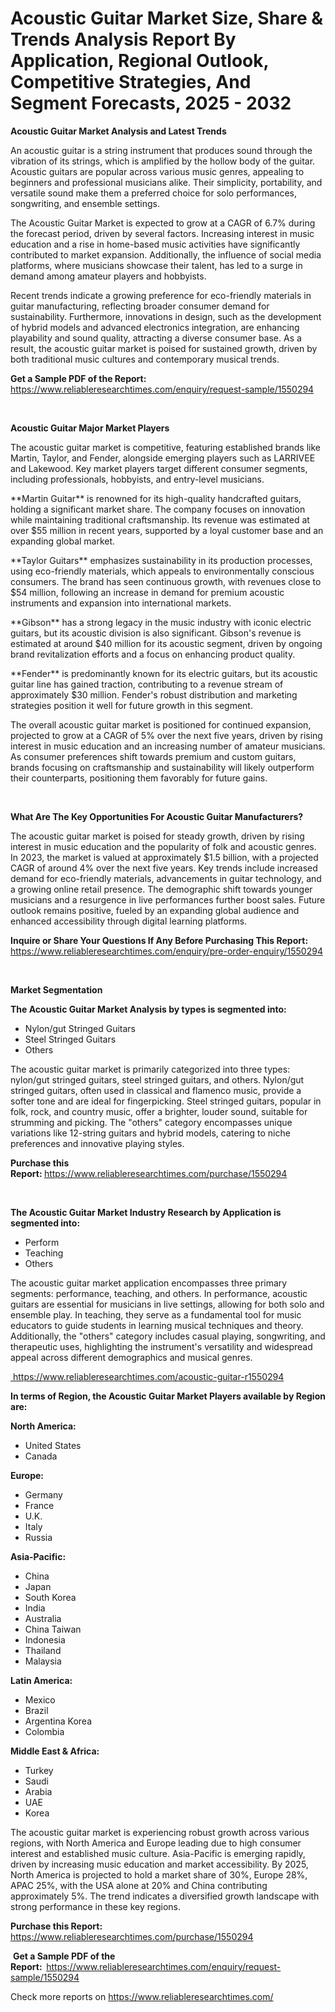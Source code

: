 <p><h1>Acoustic Guitar Market Size, Share & Trends Analysis Report By Application, Regional Outlook, Competitive Strategies, And Segment Forecasts, 2025 - 2032</h1></p><p><strong>Acoustic Guitar Market Analysis and Latest Trends</strong></p>
<p><p>An acoustic guitar is a string instrument that produces sound through the vibration of its strings, which is amplified by the hollow body of the guitar. Acoustic guitars are popular across various music genres, appealing to beginners and professional musicians alike. Their simplicity, portability, and versatile sound make them a preferred choice for solo performances, songwriting, and ensemble settings.</p><p>The Acoustic Guitar Market is expected to grow at a CAGR of 6.7% during the forecast period, driven by several factors. Increasing interest in music education and a rise in home-based music activities have significantly contributed to market expansion. Additionally, the influence of social media platforms, where musicians showcase their talent, has led to a surge in demand among amateur players and hobbyists. </p><p>Recent trends indicate a growing preference for eco-friendly materials in guitar manufacturing, reflecting broader consumer demand for sustainability. Furthermore, innovations in design, such as the development of hybrid models and advanced electronics integration, are enhancing playability and sound quality, attracting a diverse consumer base. As a result, the acoustic guitar market is poised for sustained growth, driven by both traditional music cultures and contemporary musical trends.</p></p>
<p><strong>Get a Sample PDF of the Report:&nbsp;</strong> <a href="https://www.reliableresearchtimes.com/enquiry/request-sample/1550294?utm_campaign=2186&utm_medium=2&utm_source=Github&utm_content=ia&utm_term=05042025&utm_id=acoustic-guitar">https://www.reliableresearchtimes.com/enquiry/request-sample/1550294</a></p>
<p>&nbsp;</p>
<p><strong>Acoustic Guitar Major Market Players</strong></p>
<p><p>The acoustic guitar market is competitive, featuring established brands like Martin, Taylor, and Fender, alongside emerging players such as LARRIVEE and Lakewood. Key market players target different consumer segments, including professionals, hobbyists, and entry-level musicians.</p><p>**Martin Guitar** is renowned for its high-quality handcrafted guitars, holding a significant market share. The company focuses on innovation while maintaining traditional craftsmanship. Its revenue was estimated at over $55 million in recent years, supported by a loyal customer base and an expanding global market.</p><p>**Taylor Guitars** emphasizes sustainability in its production processes, using eco-friendly materials, which appeals to environmentally conscious consumers. The brand has seen continuous growth, with revenues close to $54 million, following an increase in demand for premium acoustic instruments and expansion into international markets.</p><p>**Gibson** has a strong legacy in the music industry with iconic electric guitars, but its acoustic division is also significant. Gibson's revenue is estimated at around $40 million for its acoustic segment, driven by ongoing brand revitalization efforts and a focus on enhancing product quality.</p><p>**Fender** is predominantly known for its electric guitars, but its acoustic guitar line has gained traction, contributing to a revenue stream of approximately $30 million. Fender's robust distribution and marketing strategies position it well for future growth in this segment.</p><p>The overall acoustic guitar market is positioned for continued expansion, projected to grow at a CAGR of 5% over the next five years, driven by rising interest in music education and an increasing number of amateur musicians. As consumer preferences shift towards premium and custom guitars, brands focusing on craftsmanship and sustainability will likely outperform their counterparts, positioning them favorably for future gains.</p></p>
<p>&nbsp;</p>
<p><strong>What Are The Key Opportunities For Acoustic Guitar Manufacturers?</strong></p>
<p><p>The acoustic guitar market is poised for steady growth, driven by rising interest in music education and the popularity of folk and acoustic genres. In 2023, the market is valued at approximately $1.5 billion, with a projected CAGR of around 4% over the next five years. Key trends include increased demand for eco-friendly materials, advancements in guitar technology, and a growing online retail presence. The demographic shift towards younger musicians and a resurgence in live performances further boost sales. Future outlook remains positive, fueled by an expanding global audience and enhanced accessibility through digital learning platforms.</p></p>
<p><strong>Inquire or Share Your Questions If Any Before Purchasing This Report:</strong> <a href="https://www.reliableresearchtimes.com/enquiry/pre-order-enquiry/1550294?utm_campaign=2186&utm_medium=2&utm_source=Github&utm_content=ia&utm_term=05042025&utm_id=acoustic-guitar">https://www.reliableresearchtimes.com/enquiry/pre-order-enquiry/1550294</a></p>
<p>&nbsp;</p>
<p><strong>Market Segmentation</strong></p>
<p><strong>The Acoustic Guitar Market Analysis by types is segmented into:</strong></p>
<p><ul><li>Nylon/gut Stringed Guitars</li><li>Steel Stringed Guitars</li><li>Others</li></ul></p>
<p><p>The acoustic guitar market is primarily categorized into three types: nylon/gut stringed guitars, steel stringed guitars, and others. Nylon/gut stringed guitars, often used in classical and flamenco music, provide a softer tone and are ideal for fingerpicking. Steel stringed guitars, popular in folk, rock, and country music, offer a brighter, louder sound, suitable for strumming and picking. The "others" category encompasses unique variations like 12-string guitars and hybrid models, catering to niche preferences and innovative playing styles.</p></p>
<p><strong>Purchase this Report:&nbsp;</strong><a href="https://www.reliableresearchtimes.com/purchase/1550294?utm_campaign=2186&utm_medium=2&utm_source=Github&utm_content=ia&utm_term=05042025&utm_id=acoustic-guitar">https://www.reliableresearchtimes.com/purchase/1550294</a></p>
<p>&nbsp;</p>
<p><strong>The Acoustic Guitar Market Industry Research by Application is segmented into:</strong></p>
<p><ul><li>Perform</li><li>Teaching</li><li>Others</li></ul></p>
<p><p>The acoustic guitar market application encompasses three primary segments: performance, teaching, and others. In performance, acoustic guitars are essential for musicians in live settings, allowing for both solo and ensemble play. In teaching, they serve as a fundamental tool for music educators to guide students in learning musical techniques and theory. Additionally, the "others" category includes casual playing, songwriting, and therapeutic uses, highlighting the instrument's versatility and widespread appeal across different demographics and musical genres.</p></p>
<p><a href="https://www.reliableresearchtimes.com/acoustic-guitar-r1550294?utm_campaign=2186&utm_medium=2&utm_source=Github&utm_content=ia&utm_term=05042025&utm_id=acoustic-guitar">&nbsp;https://www.reliableresearchtimes.com/acoustic-guitar-r1550294</a></p>
<p><strong>In terms of Region, the Acoustic Guitar Market Players available by Region are:</strong></p>
<p>
    <p> <strong> North America: </strong>
        <ul>
            <li>United States</li>
            <li>Canada</li>
        </ul>
        </p> 
    <p> <strong> Europe: </strong>
        <ul>
            <li>Germany</li>
            <li>France</li>
            <li>U.K.</li>
            <li>Italy</li>
            <li>Russia</li>
        </ul>
        </p> 
    <p> <strong> Asia-Pacific: </strong>
        <ul>
            <li>China</li>
            <li>Japan</li>
            <li>South Korea</li>
            <li>India</li>
            <li>Australia</li>
            <li>China Taiwan</li>
            <li>Indonesia</li>
            <li>Thailand</li>
            <li>Malaysia</li>
        </ul>
        </p> 
    <p> <strong> Latin America: </strong>
        <ul>
            <li>Mexico</li>
            <li>Brazil</li>
            <li>Argentina Korea</li>
            <li>Colombia</li>
        </ul>
        </p> 
    <p> <strong> Middle East & Africa: </strong>
        <ul>
            <li>Turkey</li>
            <li>Saudi</li>
            <li>Arabia</li>
            <li>UAE</li>
            <li>Korea</li>
        </ul>
    </p>
    </p>
<p><p>The acoustic guitar market is experiencing robust growth across various regions, with North America and Europe leading due to high consumer interest and established music culture. Asia-Pacific is emerging rapidly, driven by increasing music education and market accessibility. By 2025, North America is projected to hold a market share of 30%, Europe 28%, APAC 25%, with the USA alone at 20% and China contributing approximately 5%. The trend indicates a diversified growth landscape with strong performance in these key regions.</p></p>
<p><strong>Purchase this Report: </strong><a href="https://www.reliableresearchtimes.com/purchase/1550294?utm_campaign=2186&utm_medium=2&utm_source=Github&utm_content=ia&utm_term=05042025&utm_id=acoustic-guitar">https://www.reliableresearchtimes.com/purchase/1550294</a></p>
<p>&nbsp;<strong>Get a Sample PDF of the Report:&nbsp;&nbsp;</strong><a href="https://www.reliableresearchtimes.com/enquiry/request-sample/1550294?utm_campaign=2186&utm_medium=2&utm_source=Github&utm_content=ia&utm_term=05042025&utm_id=acoustic-guitar">https://www.reliableresearchtimes.com/enquiry/request-sample/1550294</a></p>
<p><strong></strong></p>
<p>Check more reports on <a href="https://www.reliableresearchtimes.com/?utm_campaign=2186&utm_medium=2&utm_source=Github&utm_content=ia&utm_term=05042025&utm_id=acoustic-guitar">https://www.reliableresearchtimes.com/</a></p>